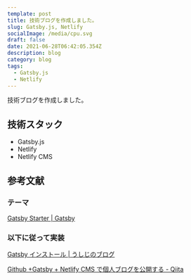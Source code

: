 ```yaml
---
template: post
title: 技術ブログを作成しました。
slug: Gatsby.js, Netlify
socialImage: /media/cpu.svg
draft: false
date: 2021-06-28T06:42:05.354Z
description: blog
category: blog
tags:
  - Gatsby.js
  - Netlify
---
```

技術ブログを作成しました。

## 技術スタック

* Gatsby.js
* Netlify
* Netlify CMS

## 参考文献

### テーマ
[Gatsby Starter | Gatsby](https://www.gatsbyjs.com/starters/alxshelepenok/gatsby-starter-lumen/)

### 以下に従って実装
[Gatsby インストール | うしじのブログ](https://www.ushiji.online/gatsby-install)

[Github +Gatsby + Netlify CMS で個人ブログを公開する - Qiita](https://qiita.com/Kento75/items/7316dd5b7a8014d6c178)
